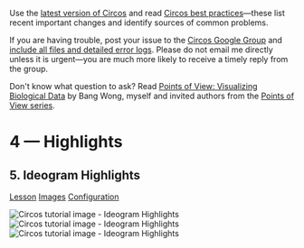 Use the [latest version of Circos](/software/download/circos/) and read
[Circos best
practices](/documentation/tutorials/reference/best_practices/)—these list
recent important changes and identify sources of common problems.

If you are having trouble, post your issue to the [Circos Google
Group](https://groups.google.com/group/circos-data-visualization) and [include
all files and detailed error logs](/support/support/). Please do not email me
directly unless it is urgent—you are much more likely to receive a timely
reply from the group.

Don't know what question to ask? Read [Points of View: Visualizing Biological
Data](https://www.nature.com/nmeth/journal/v9/n12/full/nmeth.2258.html) by
Bang Wong, myself and invited authors from the [Points of View
series](https://mk.bcgsc.ca/pointsofview).

# 4 — Highlights

## 5\. Ideogram Highlights

[Lesson](/documentation/tutorials/highlights/ideogram_highlights/lesson)
[Images](/documentation/tutorials/highlights/ideogram_highlights/images)
[Configuration](/documentation/tutorials/highlights/ideogram_highlights/configuration)

![Circos tutorial image - Ideogram
Highlights](/documentation/tutorials/highlights/ideogram_highlights/img/01.png)
![Circos tutorial image - Ideogram
Highlights](/documentation/tutorials/highlights/ideogram_highlights/img/02.png)
![Circos tutorial image - Ideogram
Highlights](/documentation/tutorials/highlights/ideogram_highlights/img/03.png)

